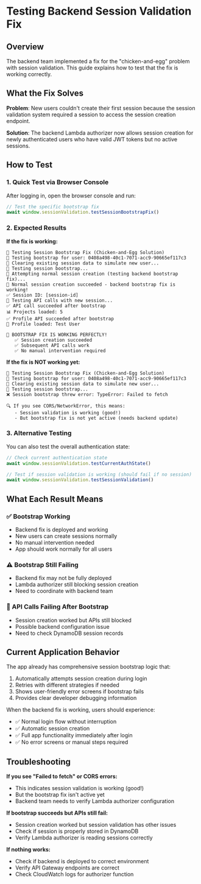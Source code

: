 # Testing Backend Session Validation Fix

## Overview

The backend team implemented a fix for the "chicken-and-egg" problem with session validation. This guide explains how to test that the fix is working correctly.

## What the Fix Solves

**Problem**: New users couldn't create their first session because the session validation system required a session to access the session creation endpoint.

**Solution**: The backend Lambda authorizer now allows session creation for newly authenticated users who have valid JWT tokens but no active sessions.

## How to Test

### 1. Quick Test via Browser Console

After logging in, open the browser console and run:

```javascript
// Test the specific bootstrap fix
await window.sessionValidation.testSessionBootstrapFix()
```

### 2. Expected Results

**If the fix is working:**
```
🐣 Testing Session Bootstrap Fix (Chicken-and-Egg Solution)
👤 Testing bootstrap for user: 0408a498-40c1-7071-acc9-90665ef117c3
🧹 Clearing existing session data to simulate new user...
🚀 Testing session bootstrap...
🎯 Attempting normal session creation (testing backend bootstrap fix)...
🎉 Normal session creation succeeded - backend bootstrap fix is working!
✅ Session ID: [session-id]
🔧 Testing API calls with new session...
✅ API call succeeded after bootstrap
📊 Projects loaded: 5
✅ Profile API succeeded after bootstrap
👤 Profile loaded: Test User

🎉 BOOTSTRAP FIX IS WORKING PERFECTLY!
   ✅ Session creation succeeded
   ✅ Subsequent API calls work
   ✅ No manual intervention required
```

**If the fix is NOT working yet:**
```
🐣 Testing Session Bootstrap Fix (Chicken-and-Egg Solution)
👤 Testing bootstrap for user: 0408a498-40c1-7071-acc9-90665ef117c3
🧹 Clearing existing session data to simulate new user...
🚀 Testing session bootstrap...
❌ Session bootstrap threw error: TypeError: Failed to fetch

🔍 If you see CORS/NetworkError, this means:
   - Session validation is working (good!)
   - But bootstrap fix is not yet active (needs backend update)
```

### 3. Alternative Testing

You can also test the overall authentication state:

```javascript
// Check current authentication state
await window.sessionValidation.testCurrentAuthState()

// Test if session validation is working (should fail if no session)
await window.sessionValidation.testSessionValidation()
```

## What Each Result Means

### ✅ Bootstrap Working
- Backend fix is deployed and working
- New users can create sessions normally
- No manual intervention needed
- App should work normally for all users

### ⚠️ Bootstrap Still Failing
- Backend fix may not be fully deployed
- Lambda authorizer still blocking session creation
- Need to coordinate with backend team

### 🔧 API Calls Failing After Bootstrap
- Session creation worked but APIs still blocked
- Possible backend configuration issue
- Need to check DynamoDB session records

## Current Application Behavior

The app already has comprehensive session bootstrap logic that:
1. Automatically attempts session creation during login
2. Retries with different strategies if needed
3. Shows user-friendly error screens if bootstrap fails
4. Provides clear developer debugging information

When the backend fix is working, users should experience:
- ✅ Normal login flow without interruption
- ✅ Automatic session creation
- ✅ Full app functionality immediately after login
- ✅ No error screens or manual steps required

## Troubleshooting

**If you see "Failed to fetch" or CORS errors:**
- This indicates session validation is working (good!)
- But the bootstrap fix isn't active yet
- Backend team needs to verify Lambda authorizer configuration

**If bootstrap succeeds but APIs still fail:**
- Session creation worked but session validation has other issues
- Check if session is properly stored in DynamoDB
- Verify Lambda authorizer is reading sessions correctly

**If nothing works:**
- Check if backend is deployed to correct environment
- Verify API Gateway endpoints are correct
- Check CloudWatch logs for authorizer function 